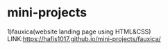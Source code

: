 # mini-projects
1)fauxica(website landing page using HTML&CSS)
LINK:https://hafis1017.github.io/mini-projects/fauxica/
